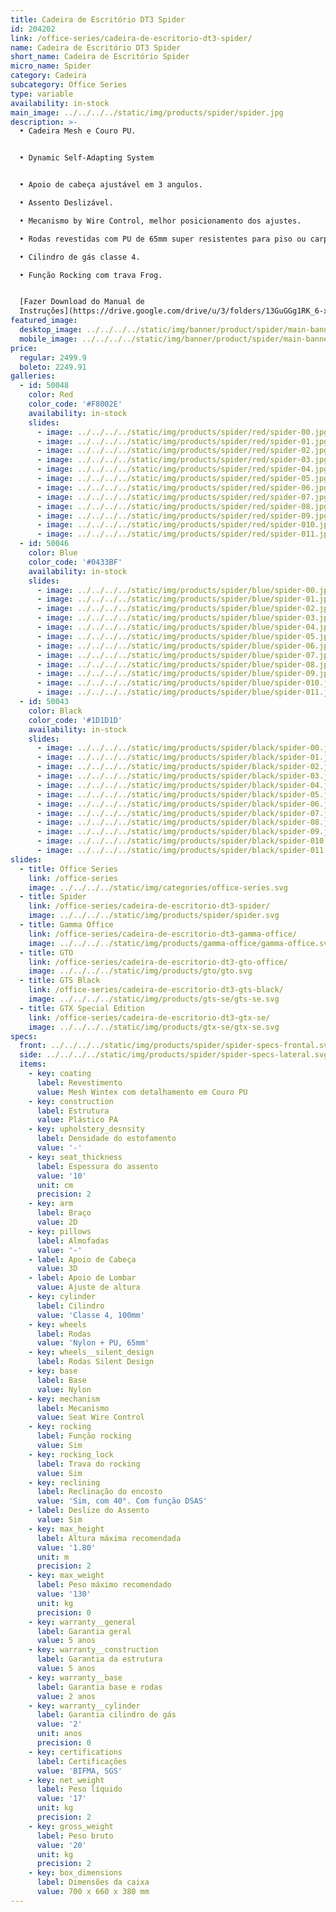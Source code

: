 ```yaml
---
title: Cadeira de Escritório DT3 Spider
id: 204202
link: /office-series/cadeira-de-escritorio-dt3-spider/
name: Cadeira de Escritório DT3 Spider
short_name: Cadeira de Escritório Spider
micro_name: Spider
category: Cadeira
subcategory: Office Series
type: variable
availability: in-stock
main_image: ../../../../static/img/products/spider/spider.jpg
description: >-
  • Cadeira Mesh e Couro PU.


  • Dynamic Self-Adapting System


  • Apoio de cabeça ajustável em 3 angulos.  

  • Assento Deslizável.  

  • Mecanismo by Wire Control, melhor posicionamento dos ajustes.  

  • Rodas revestidas com PU de 65mm super resistentes para piso ou carpete.  

  • Cilindro de gás classe 4.  

  • Função Rocking com trava Frog.


  [Fazer Download do Manual de
  Instruções](https://drive.google.com/drive/u/3/folders/13GuGGg1RK_6-x6AGu6qvJAkI4mCiePxS)
featured_image:
  desktop_image: ../../../../static/img/banner/product/spider/main-banner__desktop.jpg
  mobile_image: ../../../../static/img/banner/product/spider/main-banner__desktop.jpg
price:
  regular: 2499.9
  boleto: 2249.91
galleries:
  - id: 50048
    color: Red
    color_code: '#F8002E'
    availability: in-stock
    slides:
      - image: ../../../../static/img/products/spider/red/spider-00.jpg
      - image: ../../../../static/img/products/spider/red/spider-01.jpg
      - image: ../../../../static/img/products/spider/red/spider-02.jpg
      - image: ../../../../static/img/products/spider/red/spider-03.jpg
      - image: ../../../../static/img/products/spider/red/spider-04.jpg
      - image: ../../../../static/img/products/spider/red/spider-05.jpg
      - image: ../../../../static/img/products/spider/red/spider-06.jpg
      - image: ../../../../static/img/products/spider/red/spider-07.jpg
      - image: ../../../../static/img/products/spider/red/spider-08.jpg
      - image: ../../../../static/img/products/spider/red/spider-09.jpg
      - image: ../../../../static/img/products/spider/red/spider-010.jpg
      - image: ../../../../static/img/products/spider/red/spider-011.jpg
  - id: 50046
    color: Blue
    color_code: '#0433BF'
    availability: in-stock
    slides:
      - image: ../../../../static/img/products/spider/blue/spider-00.jpg
      - image: ../../../../static/img/products/spider/blue/spider-01.jpg
      - image: ../../../../static/img/products/spider/blue/spider-02.jpg
      - image: ../../../../static/img/products/spider/blue/spider-03.jpg
      - image: ../../../../static/img/products/spider/blue/spider-04.jpg
      - image: ../../../../static/img/products/spider/blue/spider-05.jpg
      - image: ../../../../static/img/products/spider/blue/spider-06.jpg
      - image: ../../../../static/img/products/spider/blue/spider-07.jpg
      - image: ../../../../static/img/products/spider/blue/spider-08.jpg
      - image: ../../../../static/img/products/spider/blue/spider-09.jpg
      - image: ../../../../static/img/products/spider/blue/spider-010.jpg
      - image: ../../../../static/img/products/spider/blue/spider-011.jpg
  - id: 50043
    color: Black
    color_code: '#1D1D1D'
    availability: in-stock
    slides:
      - image: ../../../../static/img/products/spider/black/spider-00.jpg
      - image: ../../../../static/img/products/spider/black/spider-01.jpg
      - image: ../../../../static/img/products/spider/black/spider-02.jpg
      - image: ../../../../static/img/products/spider/black/spider-03.jpg
      - image: ../../../../static/img/products/spider/black/spider-04.jpg
      - image: ../../../../static/img/products/spider/black/spider-05.jpg
      - image: ../../../../static/img/products/spider/black/spider-06.jpg
      - image: ../../../../static/img/products/spider/black/spider-07.jpg
      - image: ../../../../static/img/products/spider/black/spider-08.jpg
      - image: ../../../../static/img/products/spider/black/spider-09.jpg
      - image: ../../../../static/img/products/spider/black/spider-010.jpg
      - image: ../../../../static/img/products/spider/black/spider-011.jpg
slides:
  - title: Office Series
    link: /office-series
    image: ../../../../static/img/categories/office-series.svg
  - title: Spider
    link: /office-series/cadeira-de-escritorio-dt3-spider/
    image: ../../../../static/img/products/spider/spider.svg
  - title: Gamma Office
    link: /office-series/cadeira-de-escritorio-dt3-gamma-office/
    image: ../../../../static/img/products/gamma-office/gamma-office.svg
  - title: GTO
    link: /office-series/cadeira-de-escritorio-dt3-gto-office/
    image: ../../../../static/img/products/gto/gto.svg
  - title: GTS Black
    link: /office-series/cadeira-de-escritorio-dt3-gts-black/
    image: ../../../../static/img/products/gts-se/gts-se.svg
  - title: GTX Special Edition
    link: /office-series/cadeira-de-escritorio-dt3-gtx-se/
    image: ../../../../static/img/products/gtx-se/gtx-se.svg
specs:
  front: ../../../../static/img/products/spider/spider-specs-frontal.svg
  side: ../../../../static/img/products/spider/spider-specs-lateral.svg
  items:
    - key: coating
      label: Revestimento
      value: Mesh Wintex com detalhamento em Couro PU
    - key: construction
      label: Estrutura
      value: Plástico PA
    - key: upholstery_desnsity
      label: Densidade do estofamento
      value: '-'
    - key: seat_thickness
      label: Espessura do assento
      value: '10'
      unit: cm
      precision: 2
    - key: arm
      label: Braço
      value: 2D
    - key: pillows
      label: Almofadas
      value: '-'
    - label: Apoio de Cabeça
      value: 3D
    - label: Apoio de Lombar
      value: Ajuste de altura
    - key: cylinder
      label: Cilindro
      value: 'Classe 4, 100mm'
    - key: wheels
      label: Rodas
      value: 'Nylon + PU, 65mm'
    - key: wheels__silent_design
      label: Rodas Silent Design
    - key: base
      label: Base
      value: Nylon
    - key: mechanism
      label: Mecanismo
      value: Seat Wire Control
    - key: rocking
      label: Função rocking
      value: Sim
    - key: rocking_lock
      label: Trava do rocking
      value: Sim
    - key: reclining
      label: Reclinação do encosto
      value: 'Sim, com 40°. Com função DSAS'
    - label: Deslize do Assento
      value: Sim
    - key: max_height
      label: Altura máxima recomendada
      value: '1.80'
      unit: m
      precision: 2
    - key: max_weight
      label: Peso máximo recomendado
      value: '130'
      unit: kg
      precision: 0
    - key: warranty__general
      label: Garantia geral
      value: 5 anos
    - key: warranty__construction
      label: Garantia da estrutura
      value: 5 anos
    - key: warranty__base
      label: Garantia base e rodas
      value: 2 anos
    - key: warranty__cylinder
      label: Garantia cilindro de gás
      value: '2'
      unit: anos
      precision: 0
    - key: certifications
      label: Certificações
      value: 'BIFMA, SGS'
    - key: net_weight
      label: Peso líquido
      value: '17'
      unit: kg
      precision: 2
    - key: gross_weight
      label: Peso bruto
      value: '20'
      unit: kg
      precision: 2
    - key: box_dimensions
      label: Dimensões da caixa
      value: 700 x 660 x 380 mm
---
```

